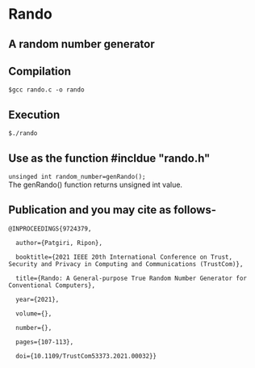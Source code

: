 # Rando
## A random number generator

## Compilation
`$gcc rando.c -o rando`

## Execution
`$./rando`

## Use as the function #incldue "rando.h"
`unsinged int random_number=genRando();`\
The genRando() function returns unsigned int value.

## Publication and you may cite as follows-

``` 
@INPROCEEDINGS{9724379,

  author={Patgiri, Ripon},

  booktitle={2021 IEEE 20th International Conference on Trust, Security and Privacy in Computing and Communications (TrustCom)}, 

  title={Rando: A General-purpose True Random Number Generator for Conventional Computers}, 

  year={2021},

  volume={},

  number={},

  pages={107-113},

  doi={10.1109/TrustCom53373.2021.00032}}
```
